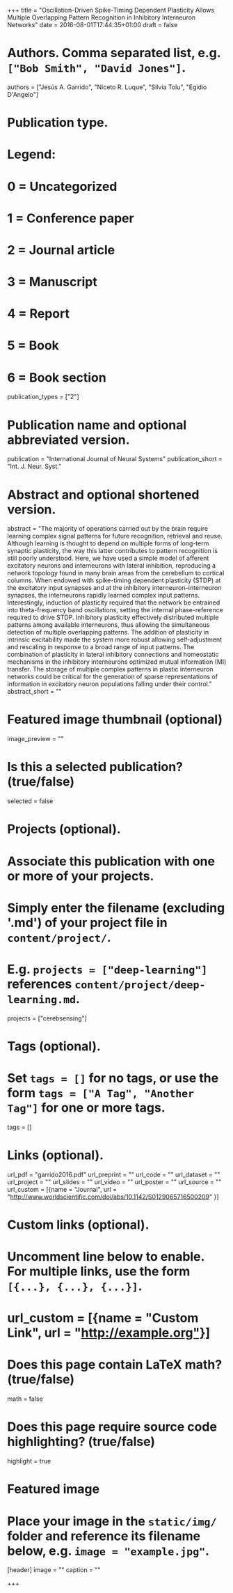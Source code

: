 +++
title = "Oscillation-Driven Spike-Timing Dependent Plasticity Allows Multiple Overlapping Pattern Recognition in Inhibitory Interneuron Networks"
date = 2016-08-01T17:44:35+01:00
draft = false

# Authors. Comma separated list, e.g. `["Bob Smith", "David Jones"]`.
authors = ["Jesús A. Garrido", "Niceto R. Luque", "Silvia Tolu", "Egidio D'Angelo"]

# Publication type.
# Legend:
# 0 = Uncategorized
# 1 = Conference paper
# 2 = Journal article
# 3 = Manuscript
# 4 = Report
# 5 = Book
# 6 = Book section
publication_types = ["2"]

# Publication name and optional abbreviated version.
publication = "International Journal of Neural Systems"
publication_short = "Int. J. Neur. Syst."

# Abstract and optional shortened version.
abstract = "The majority of operations carried out by the brain require learning complex signal patterns for future recognition, retrieval and reuse. Although learning is thought to depend on multiple forms of long-term synaptic plasticity, the way this latter contributes to pattern recognition is still poorly understood. Here, we have used a simple model of afferent excitatory neurons and interneurons with lateral inhibition, reproducing a network topology found in many brain areas from the cerebellum to cortical columns. When endowed with spike-timing dependent plasticity (STDP) at the excitatory input synapses and at the inhibitory interneuron–interneuron synapses, the interneurons rapidly learned complex input patterns. Interestingly, induction of plasticity required that the network be entrained into theta-frequency band oscillations, setting the internal phase-reference required to drive STDP. Inhibitory plasticity effectively distributed multiple patterns among available interneurons, thus allowing the simultaneous detection of multiple overlapping patterns. The addition of plasticity in intrinsic excitability made the system more robust allowing self-adjustment and rescaling in response to a broad range of input patterns. The combination of plasticity in lateral inhibitory connections and homeostatic mechanisms in the inhibitory interneurons optimized mutual information (MI) transfer. The storage of multiple complex patterns in plastic interneuron networks could be critical for the generation of sparse representations of information in excitatory neuron populations falling under their control."
abstract_short = ""

# Featured image thumbnail (optional)
image_preview = ""

# Is this a selected publication? (true/false)
selected = false

# Projects (optional).
#   Associate this publication with one or more of your projects.
#   Simply enter the filename (excluding '.md') of your project file in `content/project/`.
#   E.g. `projects = ["deep-learning"]` references `content/project/deep-learning.md`.
projects = ["cerebsensing"]

# Tags (optional).
#   Set `tags = []` for no tags, or use the form `tags = ["A Tag", "Another Tag"]` for one or more tags.
tags = []

# Links (optional).
url_pdf = "garrido2016.pdf"
url_preprint = ""
url_code = ""
url_dataset = ""
url_project = ""
url_slides = ""
url_video = ""
url_poster = ""
url_source = ""
url_custom = [{name = "Journal", url = "http://www.worldscientific.com/doi/abs/10.1142/S0129065716500209" }]

# Custom links (optional).
#   Uncomment line below to enable. For multiple links, use the form `[{...}, {...}, {...}]`.
# url_custom = [{name = "Custom Link", url = "http://example.org"}]

# Does this page contain LaTeX math? (true/false)
math = false

# Does this page require source code highlighting? (true/false)
highlight = true

# Featured image
# Place your image in the `static/img/` folder and reference its filename below, e.g. `image = "example.jpg"`.
[header]
image = ""
caption = ""

+++
